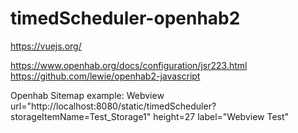 # timedScheduler-openhab2

https://vuejs.org/

https://www.openhab.org/docs/configuration/jsr223.html
https://github.com/lewie/openhab2-javascript

Openhab Sitemap example:
Webview url="http://localhost:8080/static/timedScheduler?storageItemName=Test_Storage1" height=27 label="Webview Test"


